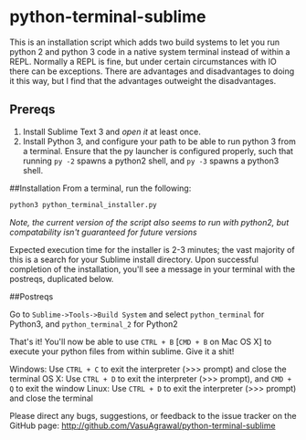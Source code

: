 # python-terminal-sublime

This is an installation script which adds two build systems to let you run python 2 and python 3 code in a native system terminal instead of within a REPL. Normally a REPL is fine, but under certain circumstances with IO there can be exceptions. There are advantages and disadvantages to doing it this way, but I find that the advantages outweight the disadvantages.

## Prereqs
1. Install Sublime Text 3 and *open it* at least once.
2. Install Python 3, and configure your path to be able to run python 3 from a terminal. Ensure that the py launcher is configured properly, such that running `py -2` spawns a python2 shell, and `py -3` spawns a python3 shell.

##Installation
From a terminal, run the following:

```bash
python3 python_terminal_installer.py
```

_Note, the current version of the script also seems to run with python2, but compatability isn't guaranteed for future versions_

Expected execution time for the installer is 2-3 minutes; the vast majority of this is a search for your Sublime install directory. Upon successful completion of the installation, you'll see a message in your terminal with the postreqs, duplicated below.

##Postreqs

Go to `Sublime->Tools->Build System` and select `python_terminal` for Python3, and `python_terminal_2` for Python2

That's it! You'll now be able to use `CTRL + B` [`CMD + B` on Mac OS X] to execute your python files from within sublime. Give it a shit!

Windows: Use `CTRL + C` to exit the interpreter (>>> prompt) and close the terminal
OS X: Use `CTRL + D` to exit the interpreter (>>> prompt), and `CMD + Q` to exit the window
Linux: Use `CTRL + D` to exit the interpreter (>>> prompt) and close the terminal

Please direct any bugs, suggestions, or feedback to the issue tracker on the GitHub page:
http://github.com/VasuAgrawal/python-terminal-sublime
